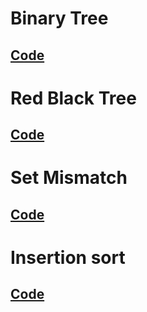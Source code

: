 # Binary Tree
##
## [Code](https://github.com/Teresakao0421/teresa/blob/master/code/Binary%20Tree.py)

# Red Black Tree
##
## [Code]()

# Set Mismatch
##
## [Code]()

# Insertion sort
##
## [Code]()
